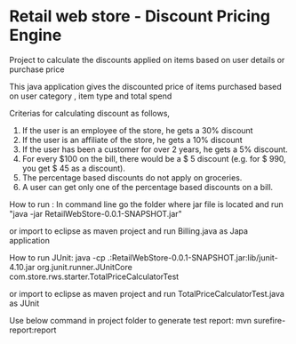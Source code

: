 # Retail web store - Discount Pricing Engine
Project to calculate the discounts applied on items based on user details or purchase price

This java application gives the discounted price of items purchased based on user category , item type and total spend

Criterias for calculating discount as follows,

1. If the user is an employee of the store, he gets a 30% discount
2. If the user is an affiliate of the store, he gets a 10% discount
3. If the user has been a customer for over 2 years, he gets a 5% discount.
4. For every $100 on the bill, there would be a $ 5 discount (e.g. for $ 990, you get $ 45
as a discount).
5. The percentage based discounts do not apply on groceries.
6. A user can get only one of the percentage based discounts on a bill.

How to run :
In command line go the folder where jar file is located and run "java -jar RetailWebStore-0.0.1-SNAPSHOT.jar"

or import to eclipse as maven project and run Billing.java as Japa application

How to run JUnit:
java -cp .:RetailWebStore-0.0.1-SNAPSHOT.jar:lib/junit-4.10.jar org.junit.runner.JUnitCore com.store.rws.starter.TotalPriceCalculatorTest


or import to eclipse as maven project and run TotalPriceCalculatorTest.java as JUnit

Use below command in project folder to generate test report:
mvn surefire-report:report 

